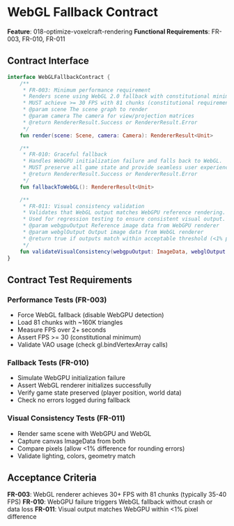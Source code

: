 # WebGL Fallback Contract

**Feature**: 018-optimize-voxelcraft-rendering
**Functional Requirements**: FR-003, FR-010, FR-011

## Contract Interface

```kotlin
interface WebGLFallbackContract {
    /**
     * FR-003: Minimum performance requirement
     * Renders scene using WebGL 2.0 fallback with constitutional minimum performance.
     * MUST achieve >= 30 FPS with 81 chunks (constitutional requirement).
     * @param scene The scene graph to render
     * @param camera The camera for view/projection matrices
     * @return RendererResult.Success or RendererResult.Error
     */
    fun render(scene: Scene, camera: Camera): RendererResult<Unit>

    /**
     * FR-010: Graceful fallback
     * Handles WebGPU initialization failure and falls back to WebGL.
     * MUST preserve all game state and provide seamless user experience.
     * @return RendererResult.Success or RendererResult.Error
     */
    fun fallbackToWebGL(): RendererResult<Unit>

    /**
     * FR-011: Visual consistency validation
     * Validates that WebGL output matches WebGPU reference rendering.
     * Used for regression testing to ensure consistent visual output.
     * @param webgpuOutput Reference image data from WebGPU renderer
     * @param webglOutput Output image data from WebGL renderer
     * @return true if outputs match within acceptable threshold (<1% pixel difference)
     */
    fun validateVisualConsistency(webgpuOutput: ImageData, webglOutput: ImageData): Boolean
}
```

## Contract Test Requirements

### Performance Tests (FR-003)
- Force WebGL fallback (disable WebGPU detection)
- Load 81 chunks with ~160K triangles
- Measure FPS over 2+ seconds
- Assert FPS >= 30 (constitutional minimum)
- Validate VAO usage (check gl.bindVertexArray calls)

### Fallback Tests (FR-010)
- Simulate WebGPU initialization failure
- Assert WebGL renderer initializes successfully
- Verify game state preserved (player position, world data)
- Check no errors logged during fallback

### Visual Consistency Tests (FR-011)
- Render same scene with WebGPU and WebGL
- Capture canvas ImageData from both
- Compare pixels (allow <1% difference for rounding errors)
- Validate lighting, colors, geometry match

## Acceptance Criteria

**FR-003**: WebGL renderer achieves 30+ FPS with 81 chunks (typically 35-40 FPS)
**FR-010**: WebGPU failure triggers WebGL fallback without crash or data loss
**FR-011**: Visual output matches WebGPU within <1% pixel difference
